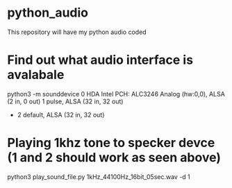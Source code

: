 # python_audio
This repository will have my python audio coded
# Find out what audio interface is avalabale
python3 -m sounddevice
  0 HDA Intel PCH: ALC3246 Analog (hw:0,0), ALSA (2 in, 0 out)
  1 pulse, ALSA (32 in, 32 out)
* 2 default, ALSA (32 in, 32 out)
# Playing 1khz tone to specker devce (1 and 2 should work as seen above)
python3 play_sound_file.py 1kHz_44100Hz_16bit_05sec.wav -d 1
